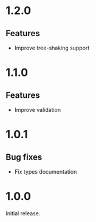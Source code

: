 # 1.2.0

## Features

- Improve tree-shaking support

# 1.1.0

## Features

- Improve validation

# 1.0.1

## Bug fixes

- Fix types documentation

# 1.0.0

Initial release.
